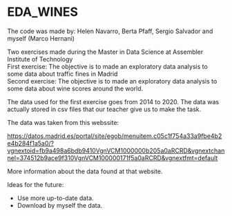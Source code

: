# EDA_WINES
The code was made by: Helen Navarro, Berta Pfaff, Sergio Salvador and myself (Marco Hernani)

Two exercises made during the Master in Data Science at Assembler Institute of Technology <br>
First exercise: The objective is to made an exploratory data analysis to some data about traffic fines in Madrid <br>
Second exercise: The objective is to made an exploratory data analysis to some data about wine scores around the world. <br>

The data used for the first exercise goes from 2014 to 2020. The data was actually stored in csv files that our teacher give us to make the task.

The data was taken from this webssite:

https://datos.madrid.es/portal/site/egob/menuitem.c05c1f754a33a9fbe4b2e4b284f1a5a0/?vgnextoid=fb9a498a6bdb9410VgnVCM1000000b205a0aRCRD&vgnextchannel=374512b9ace9f310VgnVCM100000171f5a0aRCRD&vgnextfmt=default

More information about the data found at that website.



Ideas for the future:
- Use more up-to-date data.
- Download by myself the data.
